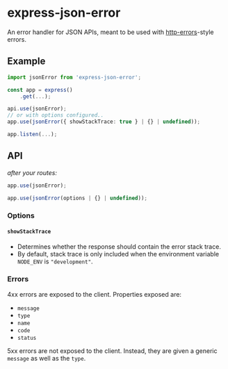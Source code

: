 # express-json-error

An error handler for JSON APIs, meant to be used with [http-errors](https://github.com/jshttp/http-errors)-style errors.

## Example

```ts
import jsonError from 'express-json-error';

const app = express()
	.get(...);

api.use(jsonError);
// or with options configured..
app.use(jsonError({ showStackTrace: true } | {} | undefined));

app.listen(...);
```

## API

_after your routes:_

```ts
app.use(jsonError);
```

```ts
app.use(jsonError(options | {} | undefined));
```

### Options

#### `showStackTrace`

- Determines whether the response should contain the error stack trace.
- By default, stack trace is only included when the environment variable `NODE_ENV` is `"development"`.

### Errors

4xx errors are exposed to the client.
Properties exposed are:

- `message`
- `type`
- `name`
- `code`
- `status`

5xx errors are not exposed to the client.
Instead, they are given a generic `message` as well as the `type`.

